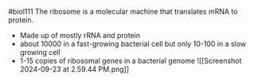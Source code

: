 #biol111 
The ribosome is a molecular machine that translates mRNA to protein. 
- Made up of mostly rRNA and protein
- about 10000 in a fast-growing bacterial cell but only 10-100 in a slow growing cell
- 1-15 copies of ribosomal genes in a bacterial genome
![[Screenshot 2024-09-23 at 2.59.44 PM.png]]
